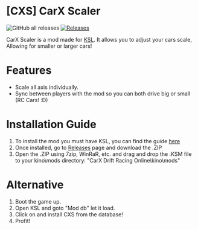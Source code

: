 # [CXS] CarX Scaler
![GitHub all releases](https://img.shields.io/github/downloads/Sad-Csharp/CXS/total?label=TOTAL%20DOWNLOADS&style=for-the-badge)
[![Releases](https://img.shields.io/github/v/release/Sad-Csharp/CXS?include_prereleases&label=DOWNLOAD&style=for-the-badge)](https://github.com/Sad-Csharp/CXS/releases)

CarX Scaler is a mod made for [KSL](https://github.com/trbflxr/ksl). It allows you to adjust your cars scale, Allowing for smaller or larger cars!

# Features
* Scale all axis individually.
* Sync between players with the mod so you can both drive big or small (RC Cars! :D)

# Installation Guide
1) To install the mod you must have KSL, you can find the guide [here](https://github.com/trbflxr/ksl/blob/master/doc/guide/install.md)
2) Once installed, go to [Releases](https://github.com/Sad-Csharp/CXS/releases/tag/v1.0.0) page and download the .ZIP
3) Open the .ZIP using 7zip, WinRaR, etc. and drag and drop the .KSM file to your kino\mods directory: "CarX Drift Racing Online\kino\mods"

# Alternative
1) Boot the game up.
2) Open KSL and goto "Mod db" let it load.
3) Click on and install CXS from the database!
4) Profit!

